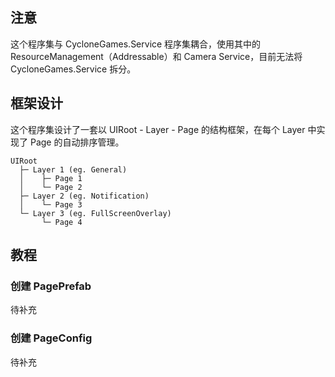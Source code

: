## 注意
这个程序集与 CycloneGames.Service 程序集耦合，使用其中的 ResourceManagement（Addressable）和 Camera Service，目前无法将 CycloneGames.Service 拆分。

## 框架设计
这个程序集设计了一套以 UIRoot - Layer - Page 的结构框架，在每个 Layer 中实现了 Page 的自动排序管理。
```
UIRoot
  ├─ Layer 1 (eg. General) 
  │    ├─ Page 1 
  │    └─ Page 2
  ├─ Layer 2 (eg. Notification)
  │    └─ Page 3
  └─ Layer 3 (eg. FullScreenOverlay)
       └─ Page 4
```
## 教程
### 创建 PagePrefab
待补充

### 创建 PageConfig
待补充